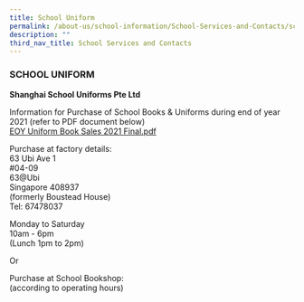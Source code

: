 ```yaml
---
title: School Uniform
permalink: /about-us/school-information/School-Services-and-Contacts/school-uniform/
description: ""
third_nav_title: School Services and Contacts
---
```

### SCHOOL UNIFORM

**Shanghai School Uniforms Pte Ltd** 

Information for Purchase of School Books & Uniforms during end of year 2021 (refer to PDF document below)  <Br>
[EOY Uniform Book Sales 2021 Final.pdf](/files/EOY%20Uniform%20%20Book%20Sales%202021%20Final.pdf)

  

Purchase at factory details: <br>
63 Ubi Ave 1 <br>
#04-09 <br>
63@Ubi <br>
Singapore 408937 <br>
(formerly Boustead House) <br>
Tel: 67478037   

Monday to Saturday <br>
10am - 6pm <br>
(Lunch 1pm to 2pm)

Or  
  
Purchase at School Bookshop: <br>
(according to operating hours)